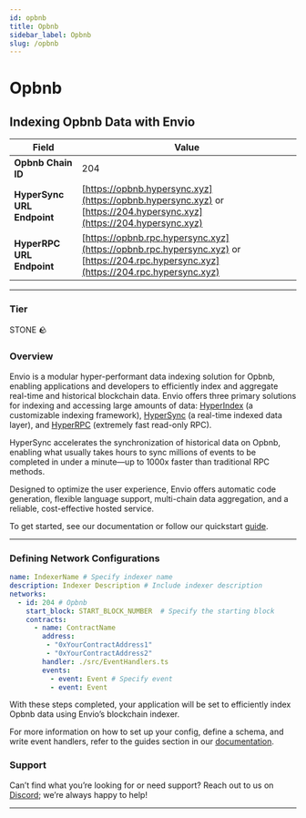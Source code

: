 ```yaml
---
id: opbnb
title: Opbnb
sidebar_label: Opbnb
slug: /opbnb
---
```


# Opbnb

## Indexing Opbnb Data with Envio

| **Field**                     | **Value**                                                                                          |
|-------------------------------|----------------------------------------------------------------------------------------------------|
| **Opbnb Chain ID**     | 204                                                                                            |
| **HyperSync URL Endpoint**    | [https://opbnb.hypersync.xyz](https://opbnb.hypersync.xyz) or [https://204.hypersync.xyz](https://204.hypersync.xyz) |
| **HyperRPC URL Endpoint**     | [https://opbnb.rpc.hypersync.xyz](https://opbnb.rpc.hypersync.xyz) or [https://204.rpc.hypersync.xyz](https://204.rpc.hypersync.xyz) |

---

### Tier

STONE 🪨

### Overview

Envio is a modular hyper-performant data indexing solution for Opbnb, enabling applications and developers to efficiently index and aggregate real-time and historical blockchain data. Envio offers three primary solutions for indexing and accessing large amounts of data: [HyperIndex](/docs/HyperIndex/overview) (a customizable indexing framework), [HyperSync](/docs/HyperSync/overview) (a real-time indexed data layer), and [HyperRPC](/docs/HyperSync/overview-hyperrpc) (extremely fast read-only RPC).

HyperSync accelerates the synchronization of historical data on Opbnb, enabling what usually takes hours to sync millions of events to be completed in under a minute—up to 1000x faster than traditional RPC methods.

Designed to optimize the user experience, Envio offers automatic code generation, flexible language support, multi-chain data aggregation, and a reliable, cost-effective hosted service.

To get started, see our documentation or follow our quickstart [guide](/docs/HyperIndex/contract-import).

---

### Defining Network Configurations

```yaml
name: IndexerName # Specify indexer name
description: Indexer Description # Include indexer description
networks:
  - id: 204 # Opbnb  
    start_block: START_BLOCK_NUMBER  # Specify the starting block
    contracts:
      - name: ContractName
        address:
         - "0xYourContractAddress1"
         - "0xYourContractAddress2"
        handler: ./src/EventHandlers.ts
        events:
          - event: Event # Specify event
          - event: Event
```

With these steps completed, your application will be set to efficiently index Opbnb data using Envio’s blockchain indexer.

For more information on how to set up your config, define a schema, and write event handlers, refer to the guides section in our [documentation](/docs/HyperIndex/configuration-file).

### Support

Can’t find what you’re looking for or need support? Reach out to us on [Discord](https://discord.com/invite/Q9qt8gZ2fX); we’re always happy to help!

---
